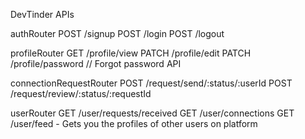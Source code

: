 
DevTinder APIs

authRouter
POST /signup
POST /login
POST /logout

profileRouter
GET /profile/view
PATCH /profile/edit
PATCH /profile/password // Forgot password API

connectionRequestRouter
POST /request/send/:status/:userId
POST /request/review/:status/:requestId

userRouter
GET /user/requests/received
GET /user/connections
GET /user/feed - Gets you the profiles of other users on platform